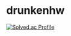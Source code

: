 # drunkenhw


[![Solved.ac Profile](http://mazassumnida.wtf/api/v2/generate_badge?boj=drunkenhw)](https://solved.ac/drunkenhw/)

